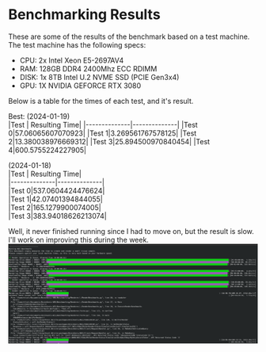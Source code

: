 # Benchmarking Results
These are some of the results of the benchmark based on a test machine.  
The test machine has the following specs:  
 - CPU: 2x Intel Xeon E5-2697AV4
 - RAM: 128GB DDR4 2400Mhz ECC RDIMM
 - DISK: 1x 8TB Intel U.2 NVME SSD (PCIE Gen3x4)
 - GPU: 1X NVIDIA GEFORCE RTX 3080

Below is a table for the times of each test, and it's result.  

Best:
(2024-01-19)  
|Test | Resulting Time|
|--------------|--------------|
|Test 0|57.06065607070923|
|Test 1|3.269561767578125|
|Test 2|13.380038976669312|
|Test 3|25.894500970840454|
|Test 4|600.5755224227905|


(2024-01-18)  
|Test | Resulting Time|  
|--------------|--------------|  
|Test 0|537.0604424476624|  
|Test 1|42.07401394844055|  
|Test 2|165.1279900074005|  
|Test 3|383.94018626213074|  




Well, it never finished running since I had to move on, but the result is slow. I'll work on improving this during the week.
![Slow.png](Slow.png)

